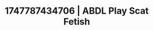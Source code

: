 ---
categories:
- Bedroom eyes
- Cosmic sensuality
- Squirting orgasm
- NSFW role reversal
- Public flashing
image: /assets/images/1747787434706.jpg
layout: post
seo:
  description: Featured content with premium ABDL Play, Scat Fetish. HD images available.
  keywords: ABDL Play, Scat Fetish
  og_image: /assets/images/1747787434706.jpg
  schema_type: VisualArtwork
tags:
- ABDL Play
- Scat Fetish
- '#1747787434706'
title: 1747787434706 | ABDL Play Scat Fetish
---